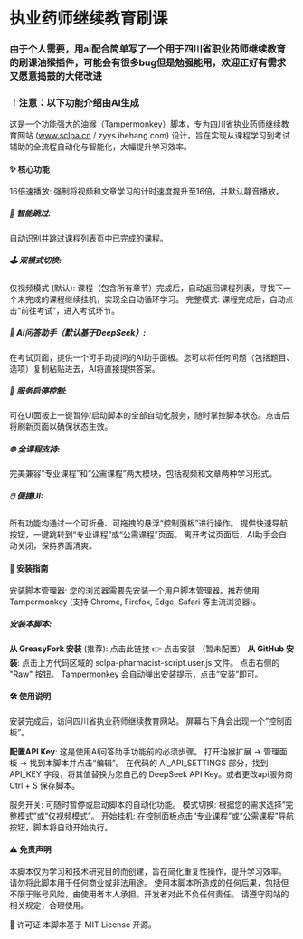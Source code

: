 # 执业药师继续教育刷课
### 由于个人需要，用ai配合简单写了一个用于四川省职业药师继续教育的刷课油猴插件，可能会有很多bug但是勉强能用，欢迎正好有需求又愿意捣鼓的大佬改进
### ！注意：以下功能介绍由AI生成
这是一个功能强大的油猴（Tampermonkey）脚本，专为四川省执业药师继续教育网站 (www.sclpa.cn / zyys.ihehang.com) 设计，旨在实现从课程学习到考试辅助的全流程自动化与智能化，大幅提升学习效率。

#### ✨ 核心功能
16倍速播放: 强制将视频和文章学习的计时速度提升至16倍，并默认静音播放。
##### 🧠 智能跳过:
自动识别并跳过课程列表页中已完成的课程。
##### 🕹️ 双模式切换:
仅视频模式 (默认): 课程（包含所有章节）完成后，自动返回课程列表，寻找下一个未完成的课程继续挂机，实现全自动循环学习。
完整模式: 课程完成后，自动点击“前往考试”，进入考试环节。
##### 🤖 AI问答助手（默认基于DeepSeek）:
在考试页面，提供一个可手动提问的AI助手面板。您可以将任何问题（包括题目、选项）复制粘贴进去，AI将直接提供答案。
##### 🚦 服务启停控制:
可在UI面板上一键暂停/启动脚本的全部自动化服务，随时掌控脚本状态。点击后将刷新页面以确保状态生效。
##### 🌐 全课程支持:
完美兼容“专业课程”和“公需课程”两大模块，包括视频和文章两种学习形式。
##### 🖱️ 便捷UI:
所有功能均通过一个可折叠、可拖拽的悬浮“控制面板”进行操作。
提供快速导航按钮，一键跳转到“专业课程”或“公需课程”页面。
离开考试页面后，AI助手会自动关闭，保持界面清爽。

#### 🚀 安装指南
安装脚本管理器:
您的浏览器需要先安装一个用户脚本管理器。推荐使用 Tampermonkey (支持 Chrome, Firefox, Edge, Safari 等主流浏览器)。

##### 安装本脚本:
**从 GreasyFork 安装** (推荐):
点击此链接 👉 点击安装 （暂未配置） 
**从 GitHub 安装**:
点击上方代码区域的 sclpa-pharmacist-script.user.js 文件。
点击右侧的 "Raw" 按钮。
Tampermonkey 会自动弹出安装提示，点击“安装”即可。

#### 🛠️ 使用说明
安装完成后，访问四川省执业药师继续教育网站。
屏幕右下角会出现一个“控制面板”。

**配置API Key**:
这是使用AI问答助手功能前的必须步骤。
打开油猴扩展 -> 管理面板 -> 找到本脚本并点击“编辑”。
在代码的 AI_API_SETTINGS 部分，找到 API_KEY 字段，将其值替换为您自己的 DeepSeek API Key。或者更改api服务商
Ctrl + S 保存脚本。

服务开关: 可随时暂停或启动脚本的自动化功能。
模式切换: 根据您的需求选择“完整模式”或“仅视频模式”。
开始挂机: 在控制面板点击“专业课程”或“公需课程”导航按钮，脚本将自动开始执行。

#### ⚠️ 免责声明
本脚本仅为学习和技术研究目的而创建，旨在简化重复性操作，提升学习效率。
请勿将此脚本用于任何商业或非法用途。
使用本脚本所造成的任何后果，包括但不限于账号风险，由使用者本人承担。开发者对此不负任何责任。
请遵守网站的相关规定，合理使用。

📄 许可证
本脚本基于 MIT License 开源。
